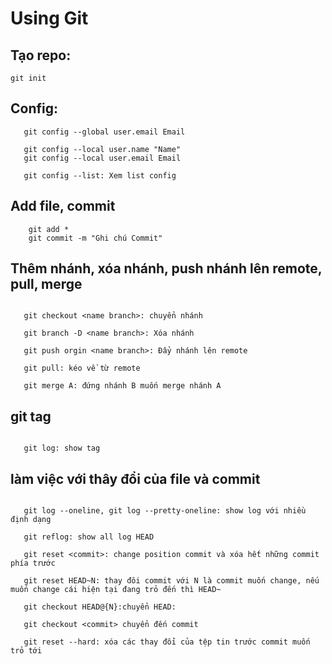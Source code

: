 # Using Git

##  Tạo repo:

 ```git init```
 
## Config:

```git config --global user.name "Name" 
   git config --global user.email Email
   
   git config --local user.name "Name"
   git config --local user.email Email
   
   git config --list: Xem list config
```

 

## Add file, commit

``` git add <tên-tập-tin> 
    git add *
    git commit -m "Ghi chú Commit"
```

## Thêm nhánh, xóa nhánh, push nhánh lên remote, pull, merge

```git checkout -b feature_x: thêm nhánh
  
   git checkout <name branch>: chuyển nhánh
   
   git branch -D <name branch>: Xóa nhánh
   
   git push orgin <name branch>: Đẩy nhánh lên remote
   
   git pull: kéo về từ remote
  
   git merge A: đứng nhánh B muốn merge nhánh A
```

## git tag

```git tag <name tag> <commit>

   git log: show tag
```

## làm việc với thây đổi của file và commit

```git log: show all log commit

   git log --oneline, git log --pretty-oneline: show log với nhiều định dạng
   
   git reflog: show all log HEAD
   
   git reset <commit>: change position commit và xóa hết những commit phía trước
   
   git reset HEAD~N: thay đôi commit với N là commit muốn change, nếu muốn change cái hiện tại đang trỏ đến thì HEAD~
   
   git checkout HEAD@{N}:chuyển HEAD: 
   
   git checkout <commit> chuyển đến commit
   
   git reset --hard: xóa các thay đổi của tệp tin trước commit muốn trỏ tới
```
